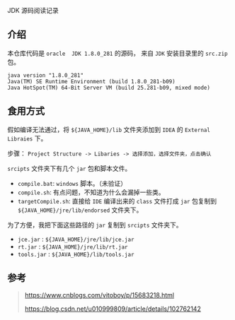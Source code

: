 JDK 源码阅读记录
## 介绍
本仓库代码是 `oracle  JDK 1.8.0_281` 的源码， 来自 `JDK` 安装目录里的 `src.zip` 包。
```
java version "1.8.0_281"
Java(TM) SE Runtime Environment (build 1.8.0_281-b09)
Java HotSpot(TM) 64-Bit Server VM (build 25.281-b09, mixed mode)
```

## 食用方式
假如编译无法通过，将  `${JAVA_HOME}/lib` 文件夹添加到 `IDEA` 的 `External Libraies` 下。

步骤：
`Project Structure -> Libaries -> 选择添加，选择文件夹，点击确认`

`srcipts` 文件夹下有几个 `jar` 包和脚本文件。
- `compile.bat`: `windows` 脚本。（未验证）
- `compile.sh`: 有点问题，不知道为什么会漏掉一些类。
- `targetCompile.sh`: 直接给 `IDE` 编译出来的 `class` 文件打成 `jar` 包复制到 `${JAVA_HOME}/jre/lib/endorsed` 文件夹下。


为了方便，我把下面这些路径的 `jar` 复制到 `srcipts` 文件夹下。
- `jce.jar` : `${JAVA_HOME}/jre/lib/jce.jar`
- `rt.jar` : `${JAVA_HOME}/jre/lib/rt.jar`
- `tools.jar` : `${JAVA_HOME}/lib/tools.jar`


## 参考
> https://www.cnblogs.com/vitoboy/p/15683218.html
> 
> https://blog.csdn.net/u010999809/article/details/102762142